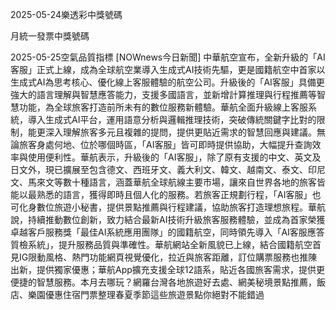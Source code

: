 
2025-05-24樂透彩中獎號碼

                                
月統一發票中獎號碼
                             
2025-05-25空氣品質指標
                              [NOWnews今日新聞] 中華航空宣布，全新升級的「AI客服」正式上線，成為全球航空業導入生成式AI技術先驅，更是國籍航空中首家以生成式AI為思考核心、優化線上客服體驗的航空公司。升級後的「AI客服」具備更強大的語言理解與智慧應答能力，支援多國語言，並新增計算推理與行程推薦等智慧功能，為全球旅客打造前所未有的數位服務新體驗。華航全面升級線上客服系統，導入生成式AI平台，運用語意分析與邏輯推理技術，突破傳統關鍵字比對的限制，能更深入理解旅客多元且複雜的提問，提供更貼近需求的智慧回應與建議。無論旅客身處何地、位於哪個時區，「AI客服」皆可即時提供協助，大幅提升查詢效率與使用便利性。華航表示，升級後的「AI客服」，除了原有支援的中文、英文及日文外，現已擴展至包含德文、西班牙文、義大利文、韓文、越南文、泰文、印尼文、馬來文等數十種語言，涵蓋華航全球航線主要市場，讓來自世界各地的旅客皆能以最熟悉的語言，獲得即時且個人化的服務。若旅客正規劃行程，「AI客服」也可化身數位旅遊小秘書，提供景點推薦與行程建議，協助旅客打造理想旅程。華航說，持續推動數位創新，致力結合最新AI技術升級旅客服務體驗，並成為首家榮獲卓越客戶服務獎「最佳AI系統應用團隊」的國籍航空，同時領先導入「AI客服應答質檢系統」，提升服務品質與準確性。華航網站全新風貌已上線，結合國籍航空首見IG限動風格、熱門功能網頁視覺優化，拉近與旅客距離，訂位購票服務也推陳出新，提供獨家優惠；華航App擴充支援全球12語系，貼近各國旅客需求，提供更便捷的智慧服務。本月去哪玩？網羅台灣各地旅遊好去處、網美秘境景點推薦，飯店、樂園優惠住宿門票整理春夏季節這些旅遊景點你絕對不能錯過